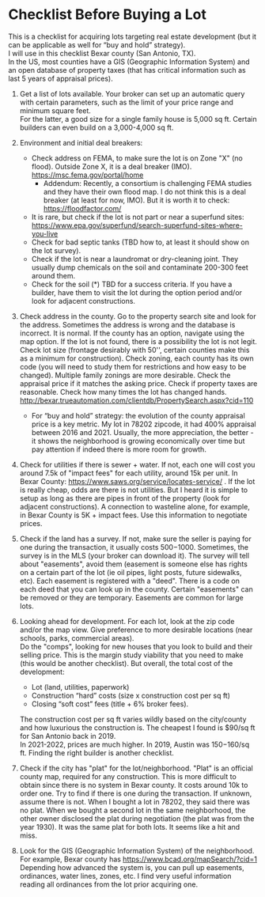 # Checklist Before Buying a Lot

This is a checklist for acquiring lots targeting real estate development (but it can be applicable as well for “buy and hold” strategy).    
I will use in this checklist Bexar county (San Antonio, TX).  
In the US, most counties have a GIS (Geographic Information System) and an open database of property taxes (that has critical information such as last 5 years of appraisal prices).  

1. Get a list of lots available. Your broker can set up an automatic query with certain parameters, such as the limit of your price range and minimum square feet.  
For the latter, a good size for a single family house is 5,000 sq ft. Certain builders can even build on a 3,000-4,000 sq ft.

2. Environment and initial deal breakers:
    -  Check address on FEMA, to make sure the lot is on Zone "X" (no flood). Outside Zone X, it is a deal breaker (IMO). https://msc.fema.gov/portal/home  
        - Addendum: Recently, a consortium is challenging FEMA studies and they have their own flood map. I do not think this is a deal breaker (at least for now, IMO). But it is worth it to check: https://floodfactor.com/  
    -  It is rare, but check if the lot is not part or near a superfund sites: https://www.epa.gov/superfund/search-superfund-sites-where-you-live
    -  Check for bad septic tanks (TBD how to, at least it should show on the lot survey).
    -  Check if the lot is near a laundromat or dry-cleaning joint. They usually dump chemicals on the soil and contaminate 200-300 feet around them. 
    -  Check for the soil (*) TBD for a success criteria. If you have a builder, have them to visit the lot during the option period and/or look for adjacent constructions.

3. Check address in the county. Go to the property search site and look for the address. Sometimes the address is wrong and the database is incorrect. It is normal. If the county has an option, navigate using the map option. If the lot is not found, there is a possibility the lot is not legit. Check lot size (frontage desirably with 50'', certain counties make this as a minimum for construction). Check zoning, each county has its own code (you will need to study them for restrictions and how easy to be changed). Multiple family zonings are more desirable. Check the appraisal price if it matches the asking price. Check if property taxes are reasonable. Check how many times the lot has changed hands.  http://bexar.trueautomation.com/clientdb/PropertySearch.aspx?cid=110  
    - For “buy and hold” strategy: the evolution of the county appraisal price is a key metric. My lot in 78202 zipcode, it had 400% appraisal between 2016 and 2021. Usually, the more appreciation, the better - it shows the neighborhood is growing economically over time but pay attention if indeed there is more room for growth.  

4. Check for utilities if there is sewer + water. If not, each one will cost you around 7.5k of "impact fees" for each utility, around 15k per unit.   In Bexar County: https://www.saws.org/service/locates-service/ . If the lot is really cheap, odds are there is not utilities. But I heard it is simple to setup as long as there are pipes in front of the property (look for adjacent constructions). A connection to wasteline alone, for example, in Bexar County is 5K + impact fees. Use this information to negotiate prices.

5. Check if the land has a survey. If not, make sure the seller is paying for one during the transaction, it usually costs $500-$1000. Sometimes, the survey is in the MLS (your broker can download it). The survey will tell about "easements", avoid them (easement is someone else has rights on a certain part of the lot (ie oil pipes, light posts, future sidewalks, etc). Each easement is registered with a "deed". There is a code on each deed that you can look up in the county. Certain "easements" can be removed or they are temporary. Easements are common for large lots.

6. Looking ahead for development. For each lot, look at the zip code and/or the map view. 
Give preference to more desirable locations (near schools, parks, commercial areas).  
Do the "comps", looking for new houses that you look to build and their selling price. This is the margin study viability that you need to make (this would be another checklist). 
But overall, the total cost of the development:
    - Lot (land, utilities, paperwork)
    - Construction “hard” costs (size x construction cost per sq ft)
    - Closing “soft cost” fees (title + 6% broker fees).

    The construction cost per sq ft varies wildly based on the city/county and how luxurious the construction is. The cheapest I found is $90/sq ft for San Antonio back in 2019.  
    In 2021-2022, prices are much higher. In 2019, Austin was $150-$160/sq ft. Finding the right builder is another checklist.

7. Check if the city has "plat" for the lot/neighborhood. "Plat" is an official county map, required for any construction. This is more difficult to obtain since there is no system in Bexar county. It costs around 10k to order one. Try to find if there is one during the transaction. If unknown, assume there is not.
When I bought a lot in 78202, they said there was no plat. When we bought a second lot in the same neighborhood, the other owner disclosed the plat during negotiation (the plat was from the year 1930). It was the same plat for both lots. It seems like a hit and miss.

8. Look for the GIS (Geographic Information System) of the neighborhood. For example, Bexar county has https://www.bcad.org/mapSearch/?cid=1
Depending how advanced the system is, you can pull up easements, ordinances, water lines, zones, etc. 
I find very useful information reading all ordinances from the lot prior acquiring one.

